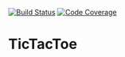 [![Build Status](https://travis-ci.org/PowerRangersHug/TicTacToe.png)](https://travis-ci.org/PowerRangersHug/TicTacToe)
[![Code Coverage](https://img.shields.io/codecov/c/github/PowerRangersHug/TicTacToe/codeCoverage.svg)](https://codecov.io/github/PowerRangersHug/TicTacToe?branch=codeCoverage)
# TicTacToe
